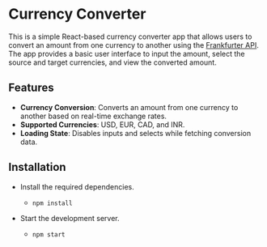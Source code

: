 # Currency Converter

This is a simple React-based currency converter app that allows users to convert an amount from one currency to another using the [Frankfurter API](https://www.frankfurter.app/). The app provides a basic user interface to input the amount, select the source and target currencies, and view the converted amount.

## Features

- **Currency Conversion**: Converts an amount from one currency to another based on real-time exchange rates.
- **Supported Currencies**: USD, EUR, CAD, and INR.
- **Loading State**: Disables inputs and selects while fetching conversion data.

## Installation

- Install the required dependencies.

  - ```npm install```

- Start the development server.
  - ```npm start```
